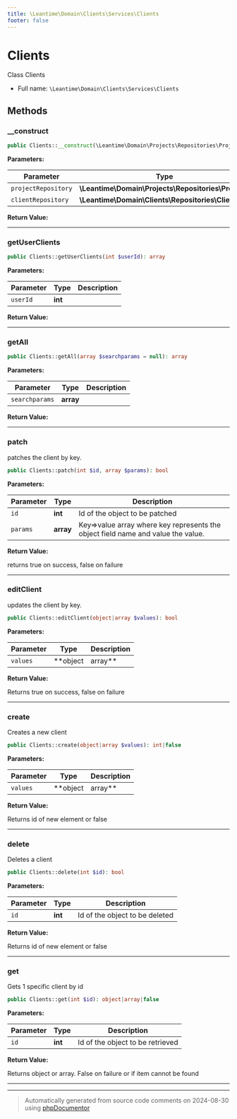 ```yaml
---
title: \Leantime\Domain\Clients\Services\Clients
footer: false
---
```


# Clients

Class Clients



* Full name: `\Leantime\Domain\Clients\Services\Clients`



## Methods

### __construct



```php
public Clients::__construct(\Leantime\Domain\Projects\Repositories\Projects $projectRepository, \Leantime\Domain\Clients\Repositories\Clients $clientRepository): mixed
```








**Parameters:**

| Parameter | Type | Description |
|-----------|------|-------------|
| `projectRepository` | **\Leantime\Domain\Projects\Repositories\Projects** |  |
| `clientRepository` | **\Leantime\Domain\Clients\Repositories\Clients** |  |


**Return Value:**





---
### getUserClients



```php
public Clients::getUserClients(int $userId): array
```








**Parameters:**

| Parameter | Type | Description |
|-----------|------|-------------|
| `userId` | **int** |  |


**Return Value:**





---
### getAll



```php
public Clients::getAll(array $searchparams = null): array
```








**Parameters:**

| Parameter | Type | Description |
|-----------|------|-------------|
| `searchparams` | **array** |  |


**Return Value:**





---
### patch

patches the client by key.

```php
public Clients::patch(int $id, array $params): bool
```








**Parameters:**

| Parameter | Type | Description |
|-----------|------|-------------|
| `id` | **int** | Id of the object to be patched |
| `params` | **array** | Key=&gt;value array where key represents the object field name and value the value. |


**Return Value:**

returns true on success, false on failure



---
### editClient

updates the client by key.

```php
public Clients::editClient(object|array $values): bool
```








**Parameters:**

| Parameter | Type | Description |
|-----------|------|-------------|
| `values` | **object|array** | expects the entire object to be updated as object or array |


**Return Value:**

Returns true on success, false on failure



---
### create

Creates a new client

```php
public Clients::create(object|array $values): int|false
```








**Parameters:**

| Parameter | Type | Description |
|-----------|------|-------------|
| `values` | **object|array** | Object or array to be created |


**Return Value:**

Returns id of new element or false



---
### delete

Deletes a client

```php
public Clients::delete(int $id): bool
```








**Parameters:**

| Parameter | Type | Description |
|-----------|------|-------------|
| `id` | **int** | Id of the object to be deleted |


**Return Value:**

Returns id of new element or false



---
### get

Gets 1 specific client by id

```php
public Clients::get(int $id): object|array|false
```








**Parameters:**

| Parameter | Type | Description |
|-----------|------|-------------|
| `id` | **int** | Id of the object to be retrieved |


**Return Value:**

Returns object or array. False on failure or if item cannot be found



---


---
> Automatically generated from source code comments on 2024-08-30 using [phpDocumentor](http://www.phpdoc.org/)
